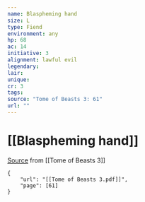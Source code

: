 ```yaml
---
name: Blaspheming hand
size: L
type: Fiend
environment: any
hp: 68
ac: 14
initiative: 3
alignment: lawful evil
legendary: 
lair: 
unique: 
cr: 3
tags: 
source: "Tome of Beasts 3: 61"
url: ""
---
```

# [[Blaspheming hand]]

[Source](zotero://open-pdf/library/items/BLGR9HVR?page=61) from [[Tome of Beasts 3]]

```pdf
{
	"url": "[[Tome of Beasts 3.pdf]]",
	"page": [61]
}
```

